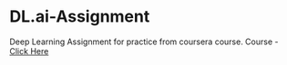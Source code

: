 # DL.ai-Assignment

Deep Learning Assignment for practice from coursera course.
Course - [Click Here](https://www.coursera.org/learn/neural-networks-deep-learning)
